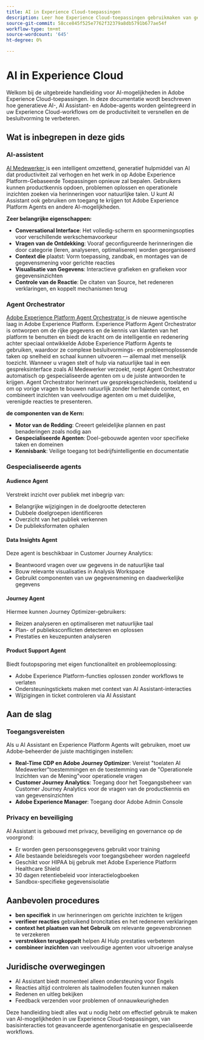 ```yaml
---
title: AI in Experience Cloud-toepassingen
description: Leer hoe Experience Cloud-toepassingen gebruikmaken van generatieve AI (GenAI), AI Assistant en AGentic AI.
source-git-commit: 58cce845f525e7762f32379a8db5791b677ae54f
workflow-type: tm+mt
source-wordcount: '645'
ht-degree: 0%

---
```


# AI in Experience Cloud

Welkom bij de uitgebreide handleiding voor AI-mogelijkheden in Adobe Experience Cloud-toepassingen. In deze documentatie wordt beschreven hoe generatieve AI-, AI Assistant- en Adobe-agents worden geïntegreerd in uw Experience Cloud-workflows om de productiviteit te versnellen en de besluitvorming te verbeteren.

## Wat is inbegrepen in deze gids

### AI-assistent

[ AI Medewerker ](./ai-assistant/ai-assistant-ui.md) is een intelligent omzettend, generatief hulpmiddel van AI dat productiviteit zal verhogen en het werk in op Adobe Experience Platform-Gebaseerde Toepassingen opnieuw zal bepalen. Gebruikers kunnen productkennis opdoen, problemen oplossen en operationele inzichten zoeken via herinneringen voor natuurlijke talen. U kunt AI Assistant ook gebruiken om toegang te krijgen tot Adobe Experience Platform Agents en andere AI-mogelijkheden.

**Zeer belangrijke eigenschappen:**

- **Conversational Interface**: Het volledig-scherm en spoormeningsopties voor verschillende werkschemavoorkeur
- **Vragen van de Ontdekking**: Vooraf geconfigureerde herinneringen die door categorie (leren, analyseren, optimaliseren) worden georganiseerd
- **Context die** plaatst: Vorm toepassing, zandbak, en montages van de gegevensmening voor gerichte reacties
- **Visualisatie van Gegevens**: Interactieve grafieken en grafieken voor gegevensinzichten
- **Controle van de Reactie**: De citaten van Source, het redeneren verklaringen, en koppelt mechanismen terug

### Agent Orchestrator

[ Adobe Experience Platform Agent Orchestrator ](./agents/agent-orchestrator.md) is de nieuwe agentische laag in Adobe Experience Platform. Experience Platform Agent Orchestrator is ontworpen om de rijke gegevens en de kennis van klanten van het platform te benutten en biedt de kracht om de intelligentie en redenering achter speciaal ontwikkelde Adobe Experience Platform Agents te gebruiken, waardoor ze complexe besluitvormings- en probleemoplossende taken op snelheid en schaal kunnen uitvoeren — allemaal met menselijk toezicht. Wanneer u vragen stelt of hulp via natuurlijke taal in een gespreksinterface zoals AI Medewerker verzoekt, roept Agent Orchestrator automatisch op gespecialiseerde agenten om u de juiste antwoorden te krijgen. Agent Orchestrator herinnert uw gespreksgeschiedenis, toelatend u om op vorige vragen te bouwen natuurlijk zonder herhalende context, en combineert inzichten van veelvoudige agenten om u met duidelijke, verenigde reacties te presenteren.

**de componenten van de Kern:**

- **Motor van de Redding**: Creeert geleidelijke plannen en past benaderingen zoals nodig aan
- **Gespecialiseerde Agenten**: Doel-gebouwde agenten voor specifieke taken en domeinen
- **Kennisbank**: Veilige toegang tot bedrijfsintelligentie en documentatie

### Gespecialiseerde agents

#### Audience Agent

Verstrekt inzicht over publiek met inbegrip van:

- Belangrijke wijzigingen in de doelgrootte detecteren
- Dubbele doelgroepen identificeren
- Overzicht van het publiek verkennen
- De publieksformaten ophalen

#### Data Insights Agent

Deze agent is beschikbaar in Customer Journey Analytics:

- Beantwoord vragen over uw gegevens in de natuurlijke taal
- Bouw relevante visualisaties in Analysis Workspace
- Gebruikt componenten van uw gegevensmening en daadwerkelijke gegevens

#### Journey Agent

Hiermee kunnen Journey Optimizer-gebruikers:

- Reizen analyseren en optimaliseren met natuurlijke taal
- Plan- of publieksconflicten detecteren en oplossen
- Prestaties en keuzepunten analyseren

#### Product Support Agent

Biedt foutopsporing met eigen functionaliteit en probleemoplossing:

- Adobe Experience Platform-functies oplossen zonder workflows te verlaten
- Ondersteuningstickets maken met context van AI Assistant-interacties
- Wijzigingen in ticket controleren via AI Assistant

## Aan de slag

### Toegangsvereisten

Als u AI Assistant en Experience Platform Agents wilt gebruiken, moet uw Adobe-beheerder de juiste machtigingen instellen:

- **Real-Time CDP en Adobe Journey Optimizer**: Vereist &quot;toelaten AI Medewerker&quot;toestemmingen en de toestemming van de &quot;Operationele Inzichten van de Mening&quot;voor operationele vragen
- **Customer Journey Analytics**: Toegang door het Toegangsbeheer van Customer Journey Analytics voor de vragen van de productkennis en van gegevensinzichten
- **Adobe Experience Manager**: Toegang door Adobe Admin Console

### Privacy en beveiliging

AI Assistant is gebouwd met privacy, beveiliging en governance op de voorgrond:

- Er worden geen persoonsgegevens gebruikt voor training
- Alle bestaande beleidsregels voor toegangsbeheer worden nageleefd
- Geschikt voor HIPAA bij gebruik met Adobe Experience Platform Healthcare Shield
- 30 dagen retentiebeleid voor interactielogboeken
- Sandbox-specifieke gegevensisolatie

## Aanbevolen procedures

- **ben specifiek** in uw herinneringen om gerichte inzichten te krijgen
- **verifieer reacties** gebruikend broncitaties en het redeneren verklaringen
- **context het plaatsen van het Gebruik** om relevante gegevensbronnen te verzekeren
- **verstrekken terugkoppelt** helpen AI Hulp prestaties verbeteren
- **combineer inzichten** van veelvoudige agenten voor uitvoerige analyse

## Juridische overwegingen

- AI Assistant biedt momenteel alleen ondersteuning voor Engels
- Reacties altijd controleren als taalmodellen fouten kunnen maken
- Redenen en uitleg bekijken
- Feedback verzenden voor problemen of onnauwkeurigheden

Deze handleiding biedt alles wat u nodig hebt om effectief gebruik te maken van AI-mogelijkheden in uw Experience Cloud-toepassingen, van basisinteracties tot geavanceerde agentenorganisatie en gespecialiseerde workflows.

